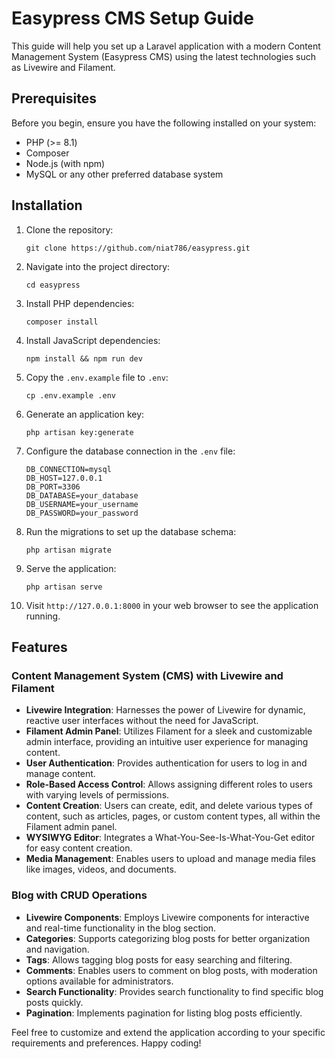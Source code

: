 # Easypress CMS Setup Guide

This guide will help you set up a Laravel application with a modern Content Management System (Easypress CMS) using the latest technologies such as Livewire and Filament.

## Prerequisites

Before you begin, ensure you have the following installed on your system:

- PHP (>= 8.1)
- Composer
- Node.js (with npm)
- MySQL or any other preferred database system

## Installation

1. Clone the repository:

    ```
    git clone https://github.com/niat786/easypress.git
    ```

2. Navigate into the project directory:

    ```
    cd easypress
    ```

3. Install PHP dependencies:

    ```
    composer install
    ```

4. Install JavaScript dependencies:

    ```
    npm install && npm run dev
    ```

5. Copy the `.env.example` file to `.env`:

    ```
    cp .env.example .env
    ```

6. Generate an application key:

    ```
    php artisan key:generate
    ```

7. Configure the database connection in the `.env` file:

    ```
    DB_CONNECTION=mysql
    DB_HOST=127.0.0.1
    DB_PORT=3306
    DB_DATABASE=your_database
    DB_USERNAME=your_username
    DB_PASSWORD=your_password
    ```

8. Run the migrations to set up the database schema:

    ```
    php artisan migrate
    ```

9. Serve the application:

    ```
    php artisan serve
    ```

10. Visit `http://127.0.0.1:8000` in your web browser to see the application running.

## Features

### Content Management System (CMS) with Livewire and Filament

- **Livewire Integration**: Harnesses the power of Livewire for dynamic, reactive user interfaces without the need for JavaScript.
- **Filament Admin Panel**: Utilizes Filament for a sleek and customizable admin interface, providing an intuitive user experience for managing content.
- **User Authentication**: Provides authentication for users to log in and manage content.
- **Role-Based Access Control**: Allows assigning different roles to users with varying levels of permissions.
- **Content Creation**: Users can create, edit, and delete various types of content, such as articles, pages, or custom content types, all within the Filament admin panel.
- **WYSIWYG Editor**: Integrates a What-You-See-Is-What-You-Get editor for easy content creation.
- **Media Management**: Enables users to upload and manage media files like images, videos, and documents.

### Blog with CRUD Operations

- **Livewire Components**: Employs Livewire components for interactive and real-time functionality in the blog section.
- **Categories**: Supports categorizing blog posts for better organization and navigation.
- **Tags**: Allows tagging blog posts for easy searching and filtering.
- **Comments**: Enables users to comment on blog posts, with moderation options available for administrators.
- **Search Functionality**: Provides search functionality to find specific blog posts quickly.
- **Pagination**: Implements pagination for listing blog posts efficiently.

Feel free to customize and extend the application according to your specific requirements and preferences. Happy coding!
